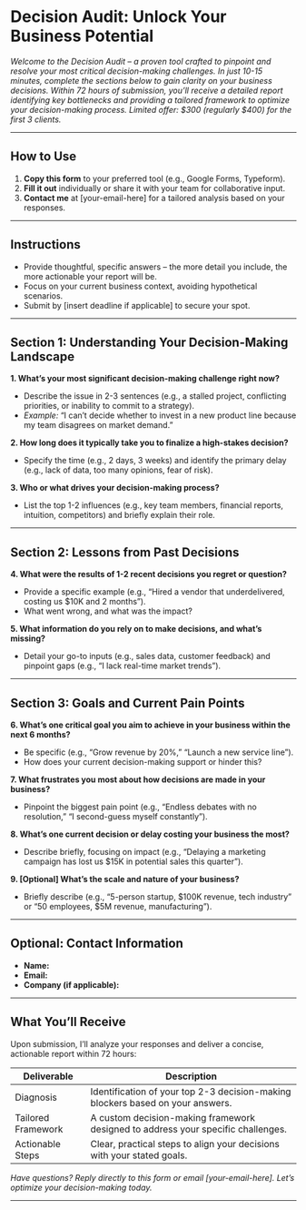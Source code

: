 # Decision Audit: Unlock Your Business Potential

*Welcome to the Decision Audit – a proven tool crafted to pinpoint and resolve your most critical decision-making challenges. In just 10-15 minutes, complete the sections below to gain clarity on your business decisions. Within 72 hours of submission, you’ll receive a detailed report identifying key bottlenecks and providing a tailored framework to optimize your decision-making process. Limited offer: $300 (regularly $400) for the first 3 clients.*

---

## How to Use

1. **Copy this form** to your preferred tool (e.g., Google Forms, Typeform).  
2. **Fill it out** individually or share it with your team for collaborative input.  
3. **Contact me** at [your-email-here] for a tailored analysis based on your responses.  

---

## Instructions

- Provide thoughtful, specific answers – the more detail you include, the more actionable your report will be.  
- Focus on your current business context, avoiding hypothetical scenarios.  
- Submit by [insert deadline if applicable] to secure your spot.  

---

## Section 1: Understanding Your Decision-Making Landscape

**1. What’s your most significant decision-making challenge right now?**  
   - Describe the issue in 2-3 sentences (e.g., a stalled project, conflicting priorities, or inability to commit to a strategy).  
   - *Example:* “I can’t decide whether to invest in a new product line because my team disagrees on market demand.”  

**2. How long does it typically take you to finalize a high-stakes decision?**  
   - Specify the time (e.g., 2 days, 3 weeks) and identify the primary delay (e.g., lack of data, too many opinions, fear of risk).  

**3. Who or what drives your decision-making process?**  
   - List the top 1-2 influences (e.g., key team members, financial reports, intuition, competitors) and briefly explain their role.  

---

## Section 2: Lessons from Past Decisions

**4. What were the results of 1-2 recent decisions you regret or question?**  
   - Provide a specific example (e.g., “Hired a vendor that underdelivered, costing us $10K and 2 months”).  
   - What went wrong, and what was the impact?  

**5. What information do you rely on to make decisions, and what’s missing?**  
   - Detail your go-to inputs (e.g., sales data, customer feedback) and pinpoint gaps (e.g., “I lack real-time market trends”).  

---

## Section 3: Goals and Current Pain Points

**6. What’s one critical goal you aim to achieve in your business within the next 6 months?**  
   - Be specific (e.g., “Grow revenue by 20%,” “Launch a new service line”).  
   - How does your current decision-making support or hinder this?  

**7. What frustrates you most about how decisions are made in your business?**  
   - Pinpoint the biggest pain point (e.g., “Endless debates with no resolution,” “I second-guess myself constantly”).  

**8. What’s one current decision or delay costing your business the most?**  
   - Describe briefly, focusing on impact (e.g., “Delaying a marketing campaign has lost us $15K in potential sales this quarter”).  

**9. [Optional] What’s the scale and nature of your business?**  
   - Briefly describe (e.g., “5-person startup, $100K revenue, tech industry” or “50 employees, $5M revenue, manufacturing”).  

---

## Optional: Contact Information

- **Name:**  
- **Email:**  
- **Company (if applicable):**  

---

## What You’ll Receive

Upon submission, I’ll analyze your responses and deliver a concise, actionable report within 72 hours:

| **Deliverable**                | **Description**                                                                 |
|--------------------------------|---------------------------------------------------------------------------------|
| Diagnosis                      | Identification of your top 2-3 decision-making blockers based on your answers.  |
| Tailored Framework             | A custom decision-making framework designed to address your specific challenges.|
| Actionable Steps               | Clear, practical steps to align your decisions with your stated goals.          |

*Have questions? Reply directly to this form or email [your-email-here]. Let’s optimize your decision-making today.*

---
